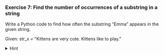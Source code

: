 ### Exercise 7: Find the number of occurrences of a substring in a string

Write a Python code to find how often the substring “Emma” appears in the given string.

Given:
str_x = "Kittens are very cute. Kittens like to play."

<details> <summary>Hint</summary>

Use string method `count()`.

</details>
